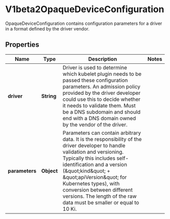 

# V1beta2OpaqueDeviceConfiguration

OpaqueDeviceConfiguration contains configuration parameters for a driver in a format defined by the driver vendor.

## Properties

| Name | Type | Description | Notes |
|------------ | ------------- | ------------- | -------------|
|**driver** | **String** | Driver is used to determine which kubelet plugin needs to be passed these configuration parameters.  An admission policy provided by the driver developer could use this to decide whether it needs to validate them.  Must be a DNS subdomain and should end with a DNS domain owned by the vendor of the driver. |  |
|**parameters** | **Object** | Parameters can contain arbitrary data. It is the responsibility of the driver developer to handle validation and versioning. Typically this includes self-identification and a version (\&quot;kind\&quot; + \&quot;apiVersion\&quot; for Kubernetes types), with conversion between different versions.  The length of the raw data must be smaller or equal to 10 Ki. |  |



